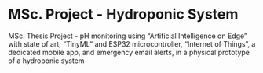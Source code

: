 # MSc. Project - Hydroponic System
MSc. Thesis Project - pH monitoring using “Artificial Intelligence on Edge” with state of art, “TinyML” and ESP32 microcontroller, “Internet of Things”, a dedicated mobile app, and emergency email alerts, in a physical prototype of a hydroponic system 
